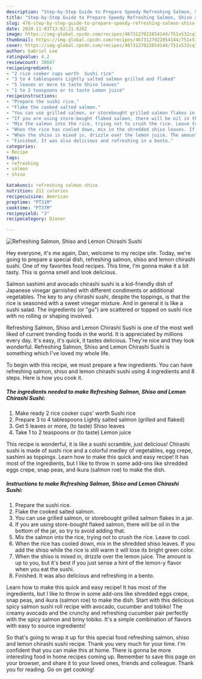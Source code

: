 ```yaml
---
description: "Step-by-Step Guide to Prepare Speedy Refreshing Salmon, Shiso and Lemon Chirashi Sushi"
title: "Step-by-Step Guide to Prepare Speedy Refreshing Salmon, Shiso and Lemon Chirashi Sushi"
slug: 476-step-by-step-guide-to-prepare-speedy-refreshing-salmon-shiso-and-lemon-chirashi-sushi
date: 2020-11-03T13:02:21.626Z
image: https://img-global.cpcdn.com/recipes/4673127022854144/751x532cq70/refreshing-salmon-shiso-and-lemon-chirashi-sushi-recipe-main-photo.jpg
thumbnail: https://img-global.cpcdn.com/recipes/4673127022854144/751x532cq70/refreshing-salmon-shiso-and-lemon-chirashi-sushi-recipe-main-photo.jpg
cover: https://img-global.cpcdn.com/recipes/4673127022854144/751x532cq70/refreshing-salmon-shiso-and-lemon-chirashi-sushi-recipe-main-photo.jpg
author: Gabriel Lee
ratingvalue: 4.2
reviewcount: 38647
recipeingredient:
- "2 rice cooker cups worth  Sushi rice"
- "3 to 4 tablespoons Lightly salted salmon grilled and flaked"
- "5 leaves or more to taste Shiso leaves"
- "1 to 2 teaspoons or to taste Lemon juice"
recipeinstructions:
- "Prepare the sushi rice."
- "Flake the cooked salted salmon."
- "You can use grilled salmon, or storebought grilled salmon flakes in a jar."
- "If you are using store-bought flaked salmon, there will be oil in the bottom of the jar, so try to avoid adding that."
- "Mix the salmon into the rice, trying not to crush the rice. Leave to cool."
- "When the rice has cooled down, mix in the shredded shiso leaves. If you add the shiso while the rice is still warm it will lose its bright green color."
- "When the shiso is mixed in, drizzle over the lemon juice. The amount is up to you, but it&#39;s best if you just sense a hint of the lemon-y flavor when you eat the sushi."
- "Finished. It was also delicious and refreshing in a bento."
categories:
- Recipe
tags:
- refreshing
- salmon
- shiso

katakunci: refreshing salmon shiso 
nutrition: 211 calories
recipecuisine: American
preptime: "PT31M"
cooktime: "PT37M"
recipeyield: "3"
recipecategory: Dinner

---
```



![Refreshing Salmon, Shiso and Lemon Chirashi Sushi](https://img-global.cpcdn.com/recipes/4673127022854144/751x532cq70/refreshing-salmon-shiso-and-lemon-chirashi-sushi-recipe-main-photo.jpg)

Hey everyone, it's me again, Dan, welcome to my recipe site. Today, we're going to prepare a special dish, refreshing salmon, shiso and lemon chirashi sushi. One of my favorites food recipes. This time, I'm gonna make it a bit tasty. This is gonna smell and look delicious.

Salmon sashimi and avocado chirashi sushi is a kid-friendly dish of Japanese vinegar garnished with different condiments or additional vegetables. The key to any chirashi sushi, despite the toppings, is that the rice is seasoned with a sweet vinegar mixture. And in general it is like a sushi salad. The ingredients (or &#34;gu&#34;) are scattered or topped on sushi rice with no rolling or shaping involved.

Refreshing Salmon, Shiso and Lemon Chirashi Sushi is one of the most well liked of current trending foods in the world. It is appreciated by millions every day. It's easy, it's quick, it tastes delicious. They're nice and they look wonderful. Refreshing Salmon, Shiso and Lemon Chirashi Sushi is something which I've loved my whole life.


To begin with this recipe, we must prepare a few ingredients. You can have refreshing salmon, shiso and lemon chirashi sushi using 4 ingredients and 8 steps. Here is how you cook it.

<!--inarticleads1-->

##### The ingredients needed to make Refreshing Salmon, Shiso and Lemon Chirashi Sushi:

1. Make ready 2 rice cooker cups&#39; worth  Sushi rice
1. Prepare 3 to 4 tablespoons Lightly salted salmon (grilled and flaked)
1. Get 5 leaves or more, (to taste) Shiso leaves
1. Take 1 to 2 teaspoons or (to taste) Lemon juice


This recipe is wonderful, it is like a sushi scramble, just delicious! Chirashi sushi is made of sushi rice and a colorful medley of vegetables, egg crepe, sashimi as toppings. Learn how to make this quick and easy recipe! It has most of the ingredients, but I like to throw in some add-ons like shredded eggs crepe, snap peas, and ikura (salmon roe) to make the dish. 

<!--inarticleads2-->

##### Instructions to make Refreshing Salmon, Shiso and Lemon Chirashi Sushi:

1. Prepare the sushi rice.
1. Flake the cooked salted salmon.
1. You can use grilled salmon, or storebought grilled salmon flakes in a jar.
1. If you are using store-bought flaked salmon, there will be oil in the bottom of the jar, so try to avoid adding that.
1. Mix the salmon into the rice, trying not to crush the rice. Leave to cool.
1. When the rice has cooled down, mix in the shredded shiso leaves. If you add the shiso while the rice is still warm it will lose its bright green color.
1. When the shiso is mixed in, drizzle over the lemon juice. The amount is up to you, but it&#39;s best if you just sense a hint of the lemon-y flavor when you eat the sushi.
1. Finished. It was also delicious and refreshing in a bento.


Learn how to make this quick and easy recipe! It has most of the ingredients, but I like to throw in some add-ons like shredded eggs crepe, snap peas, and ikura (salmon roe) to make the dish. Start with this delicious spicy salmon sushi roll recipe with avocado, cucumber and tobiko! The creamy avocado and the crunchy and refreshing cucumber pair perfectly with the spicy salmon and briny tobiko. It&#39;s a simple combination of flavors with easy to source ingredients! 

So that's going to wrap it up for this special food refreshing salmon, shiso and lemon chirashi sushi recipe. Thank you very much for your time. I'm confident that you can make this at home. There is gonna be more interesting food in home recipes coming up. Remember to save this page on your browser, and share it to your loved ones, friends and colleague. Thank you for reading. Go on get cooking!
